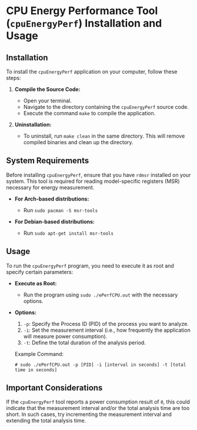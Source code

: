 # CPU Energy Performance Tool (`cpuEnergyPerf`) Installation and Usage

## Installation

To install the `cpuEnergyPerf` application on your computer, follow these steps:

1. **Compile the Source Code:**
   - Open your terminal.
   - Navigate to the directory containing the `cpuEnergyPerf` source code.
   - Execute the command `make` to compile the application.

2. **Uninstallation:**
   - To uninstall, run `make clean` in the same directory. This will remove compiled binaries and clean up the directory.

## System Requirements

Before installing `cpuEnergyPerf`, ensure that you have `rdmsr` installed on your system. This tool is required for reading model-specific registers (MSR) necessary for energy measurement.

- **For Arch-based distributions:**
  - Run `sudo pacman -S msr-tools`

- **For Debian-based distributions:**
  - Run `sudo apt-get install msr-tools`

## Usage

To run the `cpuEnergyPerf` program, you need to execute it as root and specify certain parameters:

- **Execute as Root:**
  - Run the program using `sudo ./ePerfCPU.out` with the necessary options.

- **Options:**
  1. `-p`: Specify the Process ID (PID) of the process you want to analyze.
  2. `-i`: Set the measurement interval (i.e., how frequently the application will measure power consumption).
  3. `-t`: Define the total duration of the analysis period.

  Example Command:

  `# sudo ./ePerfCPU.out -p [PID] -i [interval in seconds] -t [total time in seconds]`

## Important Considerations

If the `cpuEnergyPerf` tool reports a power consumption result of `0`, this could indicate that the measurement interval and/or the total analysis time are too short. In such cases, try incrementing the measurement interval and extending the total analysis time.
